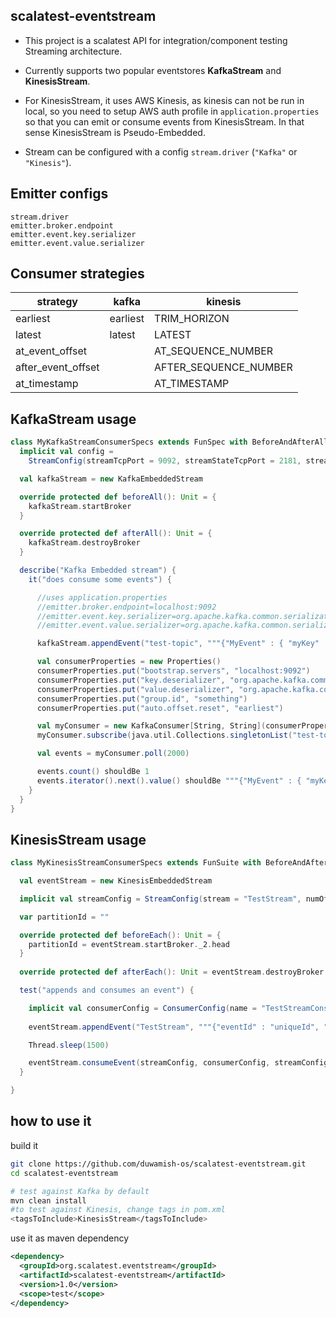 scalatest-eventstream
---------------------

- This project is a scalatest API for integration/component testing 
Streaming architecture.

- Currently supports two popular eventstores **KafkaStream** and **KinesisStream**.

- For KinesisStream, it uses AWS Kinesis, as kinesis can not be run in local, so you 
need to setup AWS auth profile in `application.properties` so that you can emit 
or consume events from KinesisStream. In that sense KinesisStream is Pseudo-Embedded.

- Stream can be configured with a config `stream.driver` (`"Kafka"` or `"Kinesis"`).

Emitter configs
---------------

```
stream.driver
emitter.broker.endpoint
emitter.event.key.serializer
emitter.event.value.serializer
```

Consumer strategies
-------------------

| strategy           | kafka     | kinesis               |
|--------------------|-----------|-----------------------|
| earliest           | earliest  | TRIM_HORIZON          |
| latest             | latest    | LATEST                |
| at_event_offset    |           | AT_SEQUENCE_NUMBER    |
| after_event_offset |           | AFTER_SEQUENCE_NUMBER |
| at_timestamp       |           | AT_TIMESTAMP          |

KafkaStream usage
-----------------

```scala
class MyKafkaStreamConsumerSpecs extends FunSpec with BeforeAndAfterAll with Matchers {
  implicit val config =
    StreamConfig(streamTcpPort = 9092, streamStateTcpPort = 2181, stream = "test-topic", numOfPartition = 1)

  val kafkaStream = new KafkaEmbeddedStream

  override protected def beforeAll(): Unit = {
    kafkaStream.startBroker
  }

  override protected def afterAll(): Unit = {
    kafkaStream.destroyBroker
  }

  describe("Kafka Embedded stream") {
    it("does consume some events") {

      //uses application.properties
      //emitter.broker.endpoint=localhost:9092
      //emitter.event.key.serializer=org.apache.kafka.common.serialization.StringSerializer
      //emitter.event.value.serializer=org.apache.kafka.common.serialization.StringSerializer

      kafkaStream.appendEvent("test-topic", """{"MyEvent" : { "myKey" : "myValue"}}""")

      val consumerProperties = new Properties()
      consumerProperties.put("bootstrap.servers", "localhost:9092")
      consumerProperties.put("key.deserializer", "org.apache.kafka.common.serialization.StringDeserializer")
      consumerProperties.put("value.deserializer", "org.apache.kafka.common.serialization.StringDeserializer")
      consumerProperties.put("group.id", "something")
      consumerProperties.put("auto.offset.reset", "earliest")

      val myConsumer = new KafkaConsumer[String, String](consumerProperties)
      myConsumer.subscribe(java.util.Collections.singletonList("test-topic"))

      val events = myConsumer.poll(2000)

      events.count() shouldBe 1
      events.iterator().next().value() shouldBe """{"MyEvent" : { "myKey" : "myValue"}}"""
    }
  }
}

```

KinesisStream usage
-------------------

```scala
class MyKinesisStreamConsumerSpecs extends FunSuite with BeforeAndAfterEach with Mathcers {

  val eventStream = new KinesisEmbeddedStream

  implicit val streamConfig = StreamConfig(stream = "TestStream", numOfPartition = 1)

  var partitionId = ""

  override protected def beforeEach(): Unit = {
    partitionId = eventStream.startBroker._2.head
  }
  
  override protected def afterEach(): Unit = eventStream.destroyBroker

  test("appends and consumes an event") {

    implicit val consumerConfig = ConsumerConfig(name = "TestStreamConsumer", partitionId = partitionId, strategy = "earliest")
    
    eventStream.appendEvent("TestStream", """{"eventId" : "uniqueId", "data" : "something-secret"}""".stripMargin)

    Thread.sleep(1500)

    eventStream.consumeEvent(streamConfig, consumerConfig, streamConfig.stream).size shouldBe 1
  }

}

```

how to use it
-------------

build it

```bash
git clone https://github.com/duwamish-os/scalatest-eventstream.git
cd scalatest-eventstream

# test against Kafka by default
mvn clean install
#to test against Kinesis, change tags in pom.xml
<tagsToInclude>KinesisStream</tagsToInclude>

```

use it as maven dependency

```xml
<dependency>
  <groupId>org.scalatest.eventstream</groupId>
  <artifactId>scalatest-eventstream</artifactId>
  <version>1.0</version>
  <scope>test</scope>
</dependency>
```